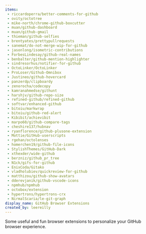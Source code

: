 ```yaml
---
items:
 - riccardoperra/better-comments-for-github
 - ovity/octotree
 - mike-north/chrome-github-boxcutter
 - muan/github-dashboard
 - muan/github-gmail
 - thieman/github-selfies
 - brentyates/prettypullrequests
 - sanemat/do-not-merge-wip-for-github
 - jasonlong/isometric-contributions
 - ForbesLindesay/github-real-names
 - benbalter/github-mention-highlighter
 - sindresorhus/notifier-for-github
 - OctoLinker/OctoLinker
 - ProLoser/Github-Omnibox
 - Justineo/github-hovercard
 - panzerdp/clipboardy
 - zenorocha/codecopy
 - kamranahmedse/githunt
 - harshjv/github-repo-size
 - refined-github/refined-github
 - softvar/enhanced-github
 - bitoiu/markwrap
 - bitoiu/github-red-alert
 - Kibibit/achievibit
 - marpo60/github-compare-tags
 - cheshire137/hubnav
 - ryanflorence/github-plusone-extension
 - Mottie/GitHub-userscripts
 - rgehan/octolenses
 - homerchen19/github-file-icons
 - StylishThemes/GitHub-Dark
 - xthexder/wide-github
 - berzniz/github_pr_tree
 - N1ck/gifs-for-github
 - EnixCoda/Gitako
 - vladholubiev/quickreview-for-github
 - matthizou/github-show-avatars
 - dderevjanik/github-vscode-icons
 - npmhub/npmhub
 - octobox/extension
 - hypertrons/hypertrons-crx
 - NirmalScaria/le-git-graph
display_name: GitHub Browser Extensions
created_by: leereilly
---
```

Some useful and fun browser extensions to personalize your GitHub browser experience.
